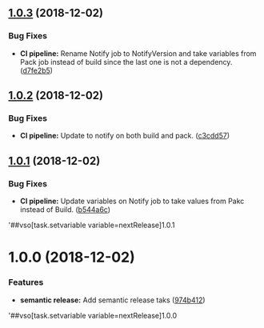 ## [1.0.3](https://github.com/lluchmk/Cache.Core/compare/v1.0.2...v1.0.3) (2018-12-02)


### Bug Fixes

* **CI pipeline:** Rename Notify job to NotifyVersion and take variables from Pack job instead of build since the last one is not a dependency. ([d7fe2b5](https://github.com/lluchmk/Cache.Core/commit/d7fe2b5))

## [1.0.2](https://github.com/lluchmk/Cache.Core/compare/v1.0.1...v1.0.2) (2018-12-02)


### Bug Fixes

* **CI pipeline:** Update to notify on both build and pack. ([c3cdd57](https://github.com/lluchmk/Cache.Core/commit/c3cdd57))

## [1.0.1](https://github.com/lluchmk/Cache.Core/compare/v1.0.0...v1.0.1) (2018-12-02)


### Bug Fixes

* **CI pipeline:** Update variables on Notify job to take values from Pakc instead of Build. ([b544a6c](https://github.com/lluchmk/Cache.Core/commit/b544a6c))





'##vso[task.setvariable variable=nextRelease]1.0.1

# 1.0.0 (2018-12-02)


### Features

* **semantic release:** Add semantic release taks ([974b412](https://github.com/lluchmk/Cache.Core/commit/974b412))





'##vso[task.setvariable variable=nextRelease]1.0.0
